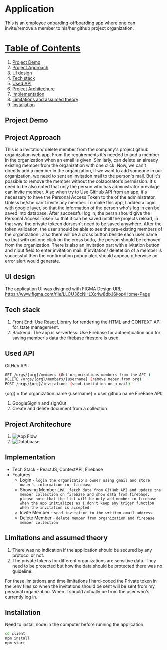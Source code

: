 # Application
This is an employee onbarding-offboarding app where one can invite/remove a member  to his/her github project organization.
# [Table of Contents ](#table-of-context)
1. [Project Demo](#demo)
1. [Project Approach](#approach)
2. [UI design](#ui)
3. [Tech stack](#tech)
4. [Used API](#)
4. [Project Architechure](#architechure)
5. [Implementation](#implementation)
6. [Limitations and assumed theory](#limitation)
7. [Installation](#install)


## Project Demo
## Project Approach
This is a invitation/ delete member from the company's project github organization web app. From the requirements it's needed to add a member in the organization when an email is given. Similarly, can delete an already existing member from the organization with one click. Now, we can't directly add a member in the organization, if we want to add someone in our organization, we need to sent an invitation mail to the person's mail. But it's possible to remove the member without the colaborator's permission. It's need to be also noted that only the person who has administrator previlage can invite member. Also when try to Use GitHub API from an app, it's necessary to have the Personal Access Token to the of the administrator. Unless he/she can't invite any member.
To make this app, I added a login with google layer, so that the information of the person who's log in can be saved into database. After successful log in, the persn should give the Personal Access Token so that it can be saved untill the projects reload, in that way, the private tokeen dorsesn't need to be saved anywhere. After the token validation, the user should be able to see the pre-existing members of the organization , also there will be a cross button beside each user name so that with onl one click on the cross butto, the person should be removed from the organization.
There is also an invitation part with a ivitation button and niput field to enter invitation mail. If invitation/ deletetion of a member is successful then the confirmation popup alert should appear, otherwise an error alert would generate.
## UI design
The application UI was disigned with FIGMA
Design URL: https://www.figma.com/file/LLCU36cNHLXc4w8dbJ6kop/Home-Page
## Tech stack
1. Front End: Use React Library for rendering the HTML and CONTEXT API for state management.
2. Backend: The app is serverless. Use Firebase for authentication and for saving member's data the firebase firestore is used.
    

## Used API
GitHub API: 
```bash
GET /orgs/{org}/members (Get organizations members from the API )
DELETE /orgs/{org}/members/{username} (remove meber from org)
POST /orgs/{org}/invitations (send invitation on a mail)
```
{org} = the organization name 
{username} = user github name
FireBase API:
1. GoogleSignIn and signOut
2. Create and delete document from a collection

## Project Architechure
1. ![App Flow](https://ibb.co/gP8WxSN)
2. ![Databaase](https://ibb.co/54cy4MN)

## Implementation
- Tech Stack - ReactJS, ContextAPI, Firebase
- Features
	- Login -  `login the organizatio's owner using gmail and store owner's information in  firebase`
	- Showing Member List - `fetch data from GitHub API and update the member collection on firebase and show data from firebase. please note that the list will be only add member in firebase when the app initializes as I don't keep any triger function when the invitation is accepted`
    - Invite Member - `send invitation to the wrtiien email address`
    - Delete Member - `delete member from organization and firebase member collection`

## Limitations and assumed theory
1. There was no indication if the application should be secured by any protocol or not.
2. The private tokens for different organizations are sensitive data. They need to be protected but how the data should be protected there was no guideline.

For these limitations and time limitations I hard-coded the Private token in the .env files so when the invitations should be sent will be sent from my personal organization. When it should actually be from the user who's currently log in.
## Installation

Need to install node in the computer before running the application

```bash
cd client
npm install
npm start
```
